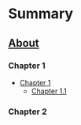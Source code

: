 # Summary

## [About](README.md)

### Chapter 1

* [Chapter 1](ch1/README.md)
   * [Chapter 1.1](ch1/1_1.md)

### Chapter 2
